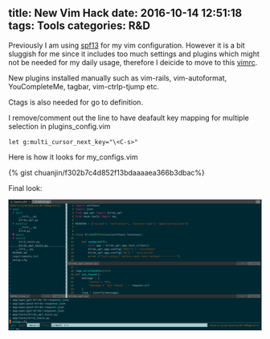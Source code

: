 title: New Vim Hack
date: 2016-10-14 12:51:18
tags: Tools 
categories: R&D
---


Previously I am using [spf13](https://github.com/spf13/spf13-vim) for my vim configuration. However it is a bit sluggish for me since it includes too much settings and plugins which might not be needed for my daily usage, therefore I deicide to move to this [vimrc](https://github.com/amix/vimrc).

New plugins installed manually such as vim-rails, vim-autoformat, YouCompleteMe, tagbar, vim-ctrlp-tjump etc.

Ctags is also needed for go to definition.

<!--more-->

I remove/comment out the line to have deafault key mapping for multiple selection in plugins_config.vim 

    let g:multi_cursor_next_key="\<C-s>"


Here is how it looks for my_configs.vim

{% gist chuanjin/f302b7c4d852f13bdaaaaea366b3dbac%}


Final look:

![](/images/new_vim.png)
